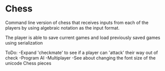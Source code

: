 # Chess
Command line version of chess that receives inputs from each of the players by using algebraic notation as the input format.

The player is able to save current games and load previously saved games using serialization

ToDo:
-Expand 'checkmate' to see if a player can 'attack' their way out of check
-Program AI
-Multiplayer
-See about changing the font size of the unicode Chess pieces
